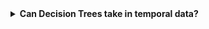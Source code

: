 <details>
<summary><b>Can Decision Trees take in temporal data?</b></summary>

<br>

Nope. You could ask "why don't we add in a new feature called `time` and call it a day?". 

### Your headaches
Imagine Decision Trees *could* learn temporal information. If you added a feature for `time`, you're okay for the most part if your time is discrete ie. `t = 1, 2, 3, ..., T`. You are absolutely screwed if your time is continuous which is the case for most real-life applications. Your rows, and hence, your dataset, will blow up exponentially for each sample/instance.

IRL, 

Your discrete time dataset (or words or daily stock prices) would look like this. How would you even make this Decision-Tree-friendly?

| Sample Index   | Token Index | Vector Repr | Label |
| -------------- | ----------- | ----------- | ----- |
| 1              | 1           | w\_1        | 1     |
|                | 2           | w\_2        | 1     |
|                | 3           | w\_3        | 1     |
|                | 4           | w\_4        | 1     |
| 2              | 1           | w\_1        | 0     |
|                | 2           | w\_2        | 0     |
|                | 3           | w\_3        | 0     |
|                | 4           | w\_4        | 0     |
|                | 5           | w\_5        | 0     |
|                | 6           | w\_6        | 0     |
| 3              | 1           | w\_1        | 1     |
|                | 2           | w\_2        | 1     |
|                | 3           | w\_3        | 1     |

### Temporal features
Temporal features indicate a sequential nature to the instances, likely spanning multiple timesteps each. They have a general pattern of `x_i = [v_1, v_2, v_3, ..., v_T]` where `T` is the number of timesteps and `v_t` is some vector representation of each timestep (words, pixels, or daily stock price, for example). 

This brings me to the concept of *Recurrence* where the future timestep depends on what came before. As in, `P(v_{t+1} | [v_1, v_2, ..., v_t])`. To predict data in the future, you need to know data in the past. 

### How Decision Trees learn

As such, purely going by how Decision Trees learn over data, you can't re-feed related data into a Decision Tree. Every single sample you send through a DT is assumed to be independent of all other samples or inputs fed into it. Your task with a DT is *ideal path selection* ie. finding your way to some arbitrary leaf node for the final classification. There is no going back up in any way once you start going down. Once you pass a branch, you will never go back up that branch ever again.

> It's a one way ticket downwards to the leaves.

A Decision Tree takes in inputs and produces a prediction that's either a label (Classification) or numeric real value (Regression Trees). It does not spit out temporal vectors used to encode your dataset samples. There is no way of passing in 2-dimensional inputs into your DT, just 1-dimensional.

## Think harder
Here's a rule of thumb:

> If you can't easily break up a dataset using `if-else` statements, a Decision Tree is the wrong model for that task.

Why? A Decision Tree is essentially a glorified, fancy `if-else` statement generator that comes up with the conditions by itself using stuff like Information Gain and Entropy. If it can't do that, you can't use a DT for the problem at hand. Use something else.
</details>